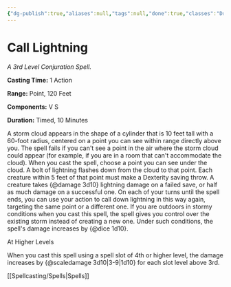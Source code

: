 ```yaml
---
{"dg-publish":true,"aliases":null,"tags":null,"done":true,"classes":"Druid,","spellLevel":3,"school":"Conjuration","source":"PHB","permalink":"/spells/call-lightning/","dgHomeLink":false,"dgPassFrontmatter":true}
---
```


# Call Lightning
*A 3rd Level Conjuration Spell.*

**Casting Time:** 1 Action

**Range:** Point, 120 Feet

**Components:** V S 

**Duration:** Timed, 10 Minutes

A storm cloud appears in the shape of a cylinder that is 10 feet tall with a 60-foot radius, centered on a point you can see within range directly above you. The spell fails if you can't see a point in the air where the storm cloud could appear (for example, if you are in a room that can't accommodate the cloud).
When you cast the spell, choose a point you can see under the cloud. A bolt of lightning flashes down from the cloud to that point. Each creature within 5 feet of that point must make a Dexterity saving throw. A creature takes {@damage 3d10} lightning damage on a failed save, or half as much damage on a successful one. On each of your turns until the spell ends, you can use your action to call down lightning in this way again, targeting the same point or a different one.
If you are outdoors in stormy conditions when you cast this spell, the spell gives you control over the existing storm instead of creating a new one. Under such conditions, the spell's damage increases by {@dice 1d10}.

At Higher Levels

When you cast this spell using a spell slot of 4th or higher level, the damage increases by {@scaledamage 3d10|3-9|1d10} for each slot level above 3rd.

[[Spellcasting/Spells|Spells]]
